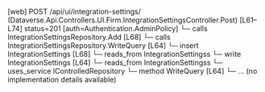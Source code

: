 [web] POST /api/ui/integration-settings/  (Dataverse.Api.Controllers.UI.Firm.IntegrationSettingsController.Post)  [L61–L74] status=201 [auth=Authentication.AdminPolicy]
  └─ calls IntegrationSettingsRepository.Add [L68]
  └─ calls IntegrationSettingsRepository.WriteQuery [L64]
  └─ insert IntegrationSettings [L68]
    └─ reads_from IntegrationSettingss
  └─ write IntegrationSettings [L64]
    └─ reads_from IntegrationSettingss
  └─ uses_service IControlledRepository<IntegrationSettings>
    └─ method WriteQuery [L64]
      └─ ... (no implementation details available)

